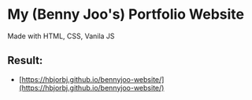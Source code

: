 # My (Benny Joo's) Portfolio Website

Made with HTML, CSS, Vanila JS

## Result:

- [https://hbjorbj.github.io/bennyjoo-website/](https://hbjorbj.github.io/bennyjoo-website/)
